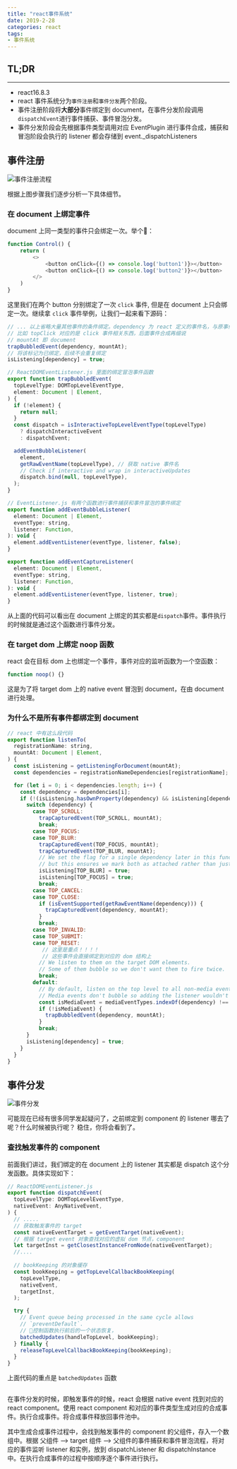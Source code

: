 ```yaml
---
title: "react事件系统"
date: 2019-2-28
categories: react
tags: 
- 事件系统
---
```


## TL;DR

------
* react16.8.3
* react 事件系统分为`事件注册`和`事件分发`两个阶段。
* 事件注册阶段将**大部分**事件绑定到 document，在事件分发阶段调用 `dispatchEvent`进行事件捕获、事件冒泡分发。
* 事件分发阶段会先根据事件类型调用对应 EventPlugin 进行事件合成，捕获和冒泡阶段会执行的 listener 都会存储到 event._dispatchListeners

## 事件注册

![事件注册流程](https://ws1.sinaimg.cn/large/006tKfTcly1g0mfic97rnj315i0ck43w.jpg)

根据上图步骤我们逐步分析一下具体细节。

### 在 document 上绑定事件

document 上同一类型的事件只会绑定一次。举个🌰：
```js
function Control() {
    return (
        <>
            <button onClick={() => console.log('button1')}></button>
            <button onClick={() => console.log('button2')}></button>
        </>
    )
}
```
这里我们在两个 button 分别绑定了一次 `click` 事件, 但是在 document 上只会绑定一次。继续拿 `click` 事件举例，让我们一起来看下源码：
```js
// ... 以上省略大量其他事件的条件绑定。dependency 为 react 定义的事件名，与原事件存在一个映射
// 比如 topClick 对应的是 click 事件相关东西，后面事件合成再细说
// mountAt 即 document
trapBubbledEvent(dependency, mountAt);
// 将该标记为已绑定，后续不会重复绑定
isListening[dependency] = true;

// ReactDOMEventListener.js 里面的绑定冒泡事件函数
export function trapBubbledEvent(
  topLevelType: DOMTopLevelEventType,
  element: Document | Element,
) {
  if (!element) {
    return null;
  }
  const dispatch = isInteractiveTopLevelEventType(topLevelType)
    ? dispatchInteractiveEvent
    : dispatchEvent;

  addEventBubbleListener(
    element,
    getRawEventName(topLevelType), // 获取 native 事件名
    // Check if interactive and wrap in interactiveUpdates
    dispatch.bind(null, topLevelType),
  );
}

// EventListener.js 有两个函数进行事件捕获和事件冒泡的事件绑定
export function addEventBubbleListener(
  element: Document | Element,
  eventType: string,
  listener: Function,
): void {
  element.addEventListener(eventType, listener, false);
}

export function addEventCaptureListener(
  element: Document | Element,
  eventType: string,
  listener: Function,
): void {
  element.addEventListener(eventType, listener, true);
}
```

从上面的代码可以看出在 document 上绑定的其实都是`dispatch`事件。事件执行的时候就是通过这个函数进行事件分发。

### 在 target dom 上绑定 noop 函数

react 会在目标 dom 上也绑定一个事件，事件对应的监听函数为一个空函数：
```js
function noop() {}
```
这是为了将 target dom 上的 native event 冒泡到 document，在由 document 进行处理。

### 为什么不是所有事件都绑定到 document

```js
// react 中有这么段代码
export function listenTo(
  registrationName: string,
  mountAt: Document | Element,
) {
  const isListening = getListeningForDocument(mountAt);
  const dependencies = registrationNameDependencies[registrationName];

  for (let i = 0; i < dependencies.length; i++) {
    const dependency = dependencies[i];
    if (!(isListening.hasOwnProperty(dependency) && isListening[dependency])) {
      switch (dependency) {
        case TOP_SCROLL:
          trapCapturedEvent(TOP_SCROLL, mountAt);
          break;
        case TOP_FOCUS:
        case TOP_BLUR:
          trapCapturedEvent(TOP_FOCUS, mountAt);
          trapCapturedEvent(TOP_BLUR, mountAt);
          // We set the flag for a single dependency later in this function,
          // but this ensures we mark both as attached rather than just one.
          isListening[TOP_BLUR] = true;
          isListening[TOP_FOCUS] = true;
          break;
        case TOP_CANCEL:
        case TOP_CLOSE:
          if (isEventSupported(getRawEventName(dependency))) {
            trapCapturedEvent(dependency, mountAt);
          }
          break;
        case TOP_INVALID:
        case TOP_SUBMIT:
        case TOP_RESET:
           // 这里是重点！！！！
           // 这些事件会直接绑定到对应的 dom 结构上
          // We listen to them on the target DOM elements.
          // Some of them bubble so we don't want them to fire twice.
          break;
        default:
          // By default, listen on the top level to all non-media events.
          // Media events don't bubble so adding the listener wouldn't do anything.
          const isMediaEvent = mediaEventTypes.indexOf(dependency) !== -1;
          if (!isMediaEvent) {
            trapBubbledEvent(dependency, mountAt);
          }
          break;
      }
      isListening[dependency] = true;
    }
  }
}

```

## 事件分发

![事件分发](https://ws4.sinaimg.cn/large/006tKfTcly1g0mfl9x8znj316w0psn6b.jpg)

可能现在已经有很多同学发起疑问了，之前绑定到 component 的 listener 哪去了呢？什么时候被执行呢？
稳住，你将会看到了。

### 查找触发事件的 component

前面我们讲过，我们绑定的在 document 上的 listener 其实都是 dispatch 这个分发函数。具体实现如下：
```js
// ReactDOMEventListener.js
export function dispatchEvent(
  topLevelType: DOMTopLevelEventType,
  nativeEvent: AnyNativeEvent,
) {
  // .....
  // 获取触发事件的 target
  const nativeEventTarget = getEventTarget(nativeEvent);
  // 根据 target event 对象查找对应的虚拟 dom 节点，component
  let targetInst = getClosestInstanceFromNode(nativeEventTarget);
  //.... 
  
  // bookKeeping 的对象缓存
  const bookKeeping = getTopLevelCallbackBookKeeping(
    topLevelType,
    nativeEvent,
    targetInst,
  );

  try {
    // Event queue being processed in the same cycle allows
    // `preventDefault`.
    // 控制函数执行前后的一个状态恢复，
    batchedUpdates(handleTopLevel, bookKeeping);
  } finally {
    releaseTopLevelCallbackBookKeeping(bookKeeping);
  }
}
```

上面代码的重点是 `batchedUpdates` 函数

``` js

```



在事件分发的时候，即触发事件的时候，react 会根据 native event 找到对应的 react component。使用 react component 和对应的事件类型生成对应的合成事件。执行合成事件。将合成事件释放回事件池中。

其中生成合成事件过程中，会找到触发事件的 component 的父组件，存入一个数组中。根据 父组件 --> target 组件 --> 父组件的事件捕获和事件冒泡流程，将对应的事件监听 listener 和实例，放到 dispatchListener 和 dispatchInstance 中。在执行合成事件的过程中按顺序逐个事件进行执行。